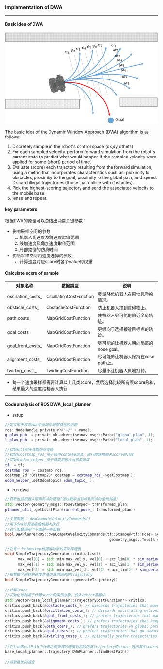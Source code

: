 ### Implementation of DWA

---

#### Basic idea of DWA

![](image/velocity_sample_of_dwa.png)

The basic idea of the Dynamic Window Approach (DWA) algorithm is as follows:

1. Discretely sample in the robot's control space (dx,dy,dtheta)
2. For each sampled velocity, perform forward simulation from the robot's current state to predict what would happen if the sampled velocity were applied for some (short) period of time.
3. Evaluate (score) each trajectory resulting from the forward simulation, using a metric that incorporates characteristics such as: proximity to obstacles, proximity to the goal, proximity to the global path, and speed. Discard illegal trajectories (those that collide with obstacles).
4. Pick the highest-scoring trajectory and send the associated velocity to the mobile base.
5. Rinse and repeat.

#### key parameters

根据DWA的原理可以总结出两类关键参数：

- 影响采样空间的参数
  1. 机器人线速度及角速度取值范围
  2. 线加速度及角加速度取值范围
  3. 局部路径的仿真时间
- 影响采样空间内速度选择的参数
  - 计算速度对应score时各个value的权重

#### Calculate score of sample

| 对象名称           | 数据类型                | 说明                                  |
| ------------------ | ----------------------- | ------------------------------------- |
| oscillation_costs_ | OscillationCostFunction | 尽量降低机器人在原地晃动的情况。      |
| obstacle_costs_    | ObstacleCostFunction    | 防止机器人撞到障碍物上。              |
| path_costs_        | MapGridCostFunction     | 使机器人尽可能的贴近全局轨迹。        |
| goal_costs_        | MapGridCostFunction     | 更倾向于选择接近目标点的轨迹。        |
| goal_front_costs_  | MapGridCostFunction     | 尽可能的让机器人朝向局部的nose goal。 |
| alignment_costs_   | MapGridCostFunction     | 尽可能的让机器人保持在nose path上。   |
| twirling_costs_    | TwirlingCostFunction    | 尽量不让机器人原地打转。              |

- 每一个速度采样都需要计算以上几类score，然后选择比较所有项score的和，结果最大的速度给机器人执行

---

#### Code analysis of ROS DWA_local_planner

- setup

```c++
//定义用于发布dwa中全局与局部路径的话题
ros::NodeHandle private_nh("~/" + name);
g_plan_pub_ = private_nh.advertise<nav_msgs::Path>("global_plan", 1);
l_plan_pub_ = private_nh.advertise<nav_msgs::Path>("local_plan", 1);
```

```c++
//初始化tf用于获取坐标变换
//初始化costmap_ros_用于获得costmap信息，进行障碍物相关score的计算
//初始化odom_helper_用于获取机器人当前的速度
tf_ = tf;
costmap_ros_ = costmap_ros;
costmap_2d::Costmap2D* costmap = costmap_ros_->getCostmap();
odom_helper_.setOdomTopic( odom_topic_ );
```

- run dwa

```c++
//获取当前机器人距离终点的路径(通过截取当前点到终点的全局路径)
std::vector<geometry_msgs::PoseStamped> transformed_plan;
planner_util_.getLocalPlan(current_pose_, transformed_plan)) 
```

```c++
//关键函数： dwaComputeVelocityCommands()
//用于dwa计算速度给机器人执行
//这个函数调用了下面的一些函数
bool DWAPlannerROS::dwaComputeVelocityCommands(tf::Stamped<tf::Pose> &global_pose, 
                                                geometry_msgs::Twist& cmd_vel)
```

```c++
//在每一个timestep根据运动学约束采样速度
void SimpleTrajectoryGenerator::initialise()
      max_vel[0] = std::min(max_vel_x, vel[0] + acc_lim[0] * sim_period_);
      max_vel[1] = std::min(max_vel_y, vel[1] + acc_lim[1] * sim_period_);
      max_vel[2] = std::min(max_vel_th, vel[2] + acc_lim[2] * sim_period_);
//根据每个采样的速度生成仿真时间内的trajectory
bool SimpleTrajectoryGenerator::generateTrajectory()

//计算Score
//初始化每种用于计算score的实例对象，放入vector容器中
std::vector<base_local_planner::TrajectoryCostFunction*> critics;
critics.push_back(&obstacle_costs_); // discards trajectories that move into obstacles
critics.push_back(&oscillation_costs_); // discards oscillating motions (assisgns cost -1)
critics.push_back(&goal_front_costs_); // prefers trajectories that make the nose go towards (local) nose goal
critics.push_back(&alignment_costs_); // prefers trajectories that keep the robot nose on nose path
critics.push_back(&path_costs_); // prefers trajectories on global path
critics.push_back(&goal_costs_); // prefers trajectories that go towards (local) goal, based on wave propagation
critics.push_back(&twirling_costs_); // optionally prefer trajectories that don't spin

//在findBestPath中计算之前采样的速度对应的仿真trajectory的score,选出其中score最大的速度指令
base_local_planner::Trajectory DWAPlanner::findBestPath()

//得到最优的速度
```

